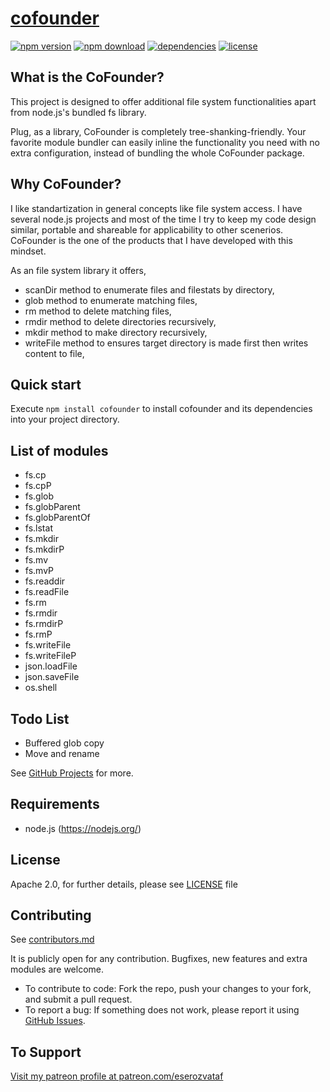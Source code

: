 # [cofounder](https://github.com/eserozvataf/jsmake-libraries)

[![npm version][npm-image]][npm-url]
[![npm download][download-image]][npm-url]
[![dependencies][dep-image]][dep-url]
[![license][license-image]][license-url]


## What is the CoFounder?

This project is designed to offer additional file system functionalities apart from node.js's bundled fs library.

Plug, as a library, CoFounder is completely tree-shanking-friendly. Your favorite module bundler can easily inline the functionality you need with no extra configuration, instead of bundling the whole CoFounder package.


## Why CoFounder?

I like standartization in general concepts like file system access. I have several node.js projects and most of the time I try to keep my code design similar, portable and shareable for applicability to other scenerios. CoFounder is the one of the products that I have developed with this mindset.

As an file system library it offers,

- scanDir method to enumerate files and filestats by directory,
- glob method to enumerate matching files,
- rm method to delete matching files,
- rmdir method to delete directories recursively,
- mkdir method to make directory recursively,
- writeFile method to ensures target directory is made first then writes content to file,


## Quick start

Execute `npm install cofounder` to install cofounder and its dependencies into your project directory.


## List of modules

- fs.cp
- fs.cpP
- fs.glob
- fs.globParent
- fs.globParentOf
- fs.lstat
- fs.mkdir
- fs.mkdirP
- fs.mv
- fs.mvP
- fs.readdir
- fs.readFile
- fs.rm
- fs.rmdir
- fs.rmdirP
- fs.rmP
- fs.writeFile
- fs.writeFileP
- json.loadFile
- json.saveFile
- os.shell


## Todo List

- Buffered glob copy
- Move and rename

See [GitHub Projects](https://github.com/eserozvataf/jsmake-libraries/projects) for more.


## Requirements

* node.js (https://nodejs.org/)


## License

Apache 2.0, for further details, please see [LICENSE](LICENSE) file


## Contributing

See [contributors.md](contributors.md)

It is publicly open for any contribution. Bugfixes, new features and extra modules are welcome.

* To contribute to code: Fork the repo, push your changes to your fork, and submit a pull request.
* To report a bug: If something does not work, please report it using [GitHub Issues](https://github.com/eserozvataf/jsmake-libraries/issues).


## To Support

[Visit my patreon profile at patreon.com/eserozvataf](https://www.patreon.com/eserozvataf)


[npm-image]: https://img.shields.io/npm/v/cofounder.svg?style=flat-square
[npm-url]: https://www.npmjs.com/package/cofounder
[download-image]: https://img.shields.io/npm/dt/cofounder.svg?style=flat-square
[dep-image]: https://img.shields.io/david/eserozvataf/cofounder.svg?style=flat-square
[dep-url]: https://github.com/eserozvataf/jsmake-libraries
[license-image]: https://img.shields.io/npm/l/cofounder.svg?style=flat-square
[license-url]: https://github.com/eserozvataf/jsmake-libraries/blob/master/05_cofounder/LICENSE
